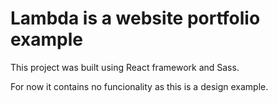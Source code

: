 # Lambda is a website portfolio example

This project was built using React framework and Sass.

For now it contains no funcionality as this is a design example.